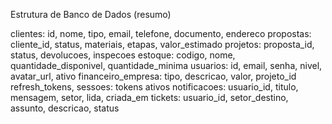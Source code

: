 Estrutura de Banco de Dados (resumo)

clientes: id, nome, tipo, email, telefone, documento, endereco
propostas: cliente_id, status, materiais, etapas, valor_estimado
projetos: proposta_id, status, devolucoes, inspecoes
estoque: codigo, nome, quantidade_disponivel, quantidade_minima
usuarios: id, email, senha, nivel, avatar_url, ativo
financeiro_empresa: tipo, descricao, valor, projeto_id
refresh_tokens, sessoes: tokens ativos
notificacoes: usuario_id, titulo, mensagem, setor, lida, criada_em
tickets: usuario_id, setor_destino, assunto, descricao, status
